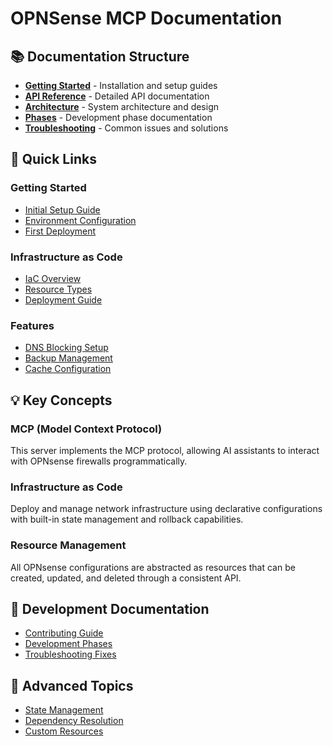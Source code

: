 # OPNSense MCP Documentation

## 📚 Documentation Structure

- **[Getting Started](getting-started/)** - Installation and setup guides
- **[API Reference](api/)** - Detailed API documentation
- **[Architecture](IaC-ARCHITECTURE.md)** - System architecture and design
- **[Phases](phases/)** - Development phase documentation
- **[Troubleshooting](troubleshooting/)** - Common issues and solutions

## 🚀 Quick Links

### Getting Started
- [Initial Setup Guide](getting-started/setup.md)
- [Environment Configuration](getting-started/configuration.md)
- [First Deployment](getting-started/first-deployment.md)

### Infrastructure as Code
- [IaC Overview](IaC-ARCHITECTURE.md)
- [Resource Types](api/resources.md)
- [Deployment Guide](getting-started/iac-deployment.md)

### Features
- [DNS Blocking Setup](dns/DNS-QUICKSTART.md)
- [Backup Management](api/backup.md)
- [Cache Configuration](getting-started/cache-setup.md)

## 💡 Key Concepts

### MCP (Model Context Protocol)
This server implements the MCP protocol, allowing AI assistants to interact with OPNsense firewalls programmatically.

### Infrastructure as Code
Deploy and manage network infrastructure using declarative configurations with built-in state management and rollback capabilities.

### Resource Management
All OPNsense configurations are abstracted as resources that can be created, updated, and deleted through a consistent API.

## 📖 Development Documentation

- [Contributing Guide](../CONTRIBUTING.md)
- [Development Phases](phases/)
- [Troubleshooting Fixes](troubleshooting/fixes/)

## 🔧 Advanced Topics

- [State Management](IaC-ARCHITECTURE.md#state-management)
- [Dependency Resolution](IaC-ARCHITECTURE.md#dependency-resolution)
- [Custom Resources](api/custom-resources.md)
